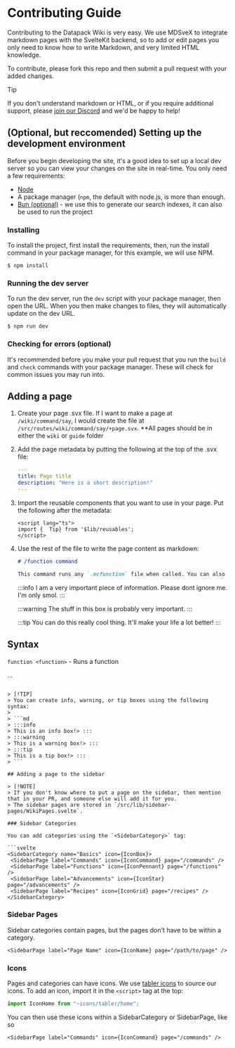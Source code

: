 # Contributing Guide

Contributing to the Datapack Wiki is very easy. We use MDSveX to integrate markdown pages with the SvelteKit backend, so to add or edit pages you only need to know how to write Markdown, and very limited HTML knowledge.

To contribute, please fork this repo and then submit a pull request with your added changes.

> [!TIP]
> If you don't understand markdown or HTML, or if you require additional support, please [join our Discord](https://discord.datapackhub.net) and we'd be happy to help!

## (Optional, but reccomended) Setting up the development environment

Before you begin developing the site, it's a good idea to set up a local dev server so you can view your changes on the site in real-time. You only need a few requirements:

- [Node](https://nodejs.org/en)
- A package manager (`npm`, the default with node.js, is more than enough.
- [Bun (optional)](https://bun.sh) - we use this to generate our search indexes, it can also be used to run the project

### Installing

To install the project, first install the requirements, then, run the install command in your package manager, for this example, we will use NPM.

`$ npm install`

### Running the dev server

To run the dev server, run the `dev` script with your package manager, then open the URL. When you then make changes to files, they will automatically update on the dev URL.

`$ npm run dev`

### Checking for errors (optional)

It's recommended before you make your pull request that you run the `build` and `check` commands with your package manager. These will check for common issues you may run into.

## Adding a page

1. Create your page .svx file. If I want to make a page at `/wiki/command/say`, I would create the file at `/src/routes/wiki/command/say/+page.svx`. \*\*All pages should be in either the `wiki` or `guide` folder

2. Add the page metadata by putting the following at the top of the .svx file:

   ```yml
   ---
   title: Page title
   description: "Here is a short description!"
   ---
   ```

3. Import the reusable components that you want to use in your page. Put the following after the metadata:

   ```svelte
   <script lang="ts">
   import {  Tip} from '$lib/reusables';
   </script>
   ```

4. Use the rest of the file to write the page content as markdown:

   ```md
   # /function command

   This command runs any `.mcfunction` file when called. You can also pass in a NBT compound or NBT source path.
   ```

   :::info
   I am a very important piece of information. Please dont ignore me. I'm only smol.
   :::

   :::warning
   The stuff in this box is probably very important.
   :::

   :::tip
   You can do this really cool thing. It'll make your life a lot better!
   :::

## Syntax

`function <function>` - Runs a function

...

````

> [!TIP]
> You can create info, warning, or tip boxes using the following syntax:
>
> ```md
> :::info
> This is an info box!> :::
> :::warning
> This is a warning box!> :::
> :::tip
> This is a tip box!> :::
> ```

## Adding a page to the sidebar

> [!NOTE]
> If you don't know where to put a page on the sidebar, then mention that in your PR, and someone else will add it for you.
> The sidebar pages are stored in `/src/lib/sidebar-pages/WikiPages.svelte`.

### Sidebar Categories

You can add categories using the `<SidebarCategory>` tag:

```svelte
<SidebarCategory name="Basics" icon={IconBox}>
 <SidebarPage label="Commands" icon={IconCommand} page="/commands" />
 <SidebarPage label="Functions" icon={IconPennant} page="/functions" />
 <SidebarPage label="Advancements" icon={IconStar} page="/advancements" />
 <SidebarPage label="Recipes" icon={IconGrid} page="/recipes" />
</SidebarCategory>
````

### Sidebar Pages

Sidebar categories contain pages, but the pages don't have to be within a category.

```svelte
<SidebarPage label="Page Name" icon={IconName} page="/path/to/page" />
```

### Icons

Pages and categories can have icons. We use [tabler icons](https://tabler-icons.io) to source our icons. To add an icon, import it in the `<script>` tag at the top:

```ts
import IconHome from "~icons/tabler/home";
```

You can then use these icons within a SidebarCategory or SidebarPage, like so

```svelte
<SidebarPage label="Commands" icon={IconCommand} page="/commands" />
```
